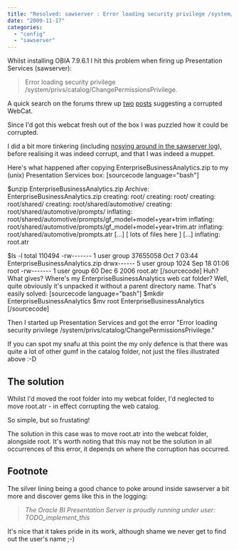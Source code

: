 ```yaml
---
title: "Resolved: sawserver : Error loading security privilege /system/privs/catalog/ChangePermissionsPrivilege"
date: "2009-11-17"
categories: 
  - "config"
  - "sawserver"
---
```


Whilst installing OBIA 7.9.6.1 I hit this problem when firing up Presentation Services (sawserver):

> Error loading security privilege /system/privs/catalog/ChangePermissionsPrivilege.

A quick search on the forums threw up [two](http://forums.oracle.com/forums/thread.jspa?threadID=632090) [posts](http://forums.oracle.com/forums/thread.jspa?threadID=938275&tstart=0) suggesting a corrupted WebCat.

Since I'd got this webcat fresh out of the box I was puzzled how it could be corrupted.

I did a bit more tinkering (including [nosying around in the sawserver log](/categories/log/)), before realising it was indeed corrupt, and that I was indeed a muppet.

Here's what happened after copying EnterpriseBusinessAnalytics.zip to my (unix) Presentation Services box: \[sourcecode language="bash"\]

$unzip EnterpriseBusinessAnalytics.zip Archive: EnterpriseBusinessAnalytics.zip creating: root/ creating: root/ creating: root/shared/ creating: root/shared/automotive/ creating: root/shared/automotive/prompts/ inflating: root/shared/automotive/prompts/gf\_model+model+year+trim inflating: root/shared/automotive/prompts/gf\_model+model+year+trim.atr inflating: root/shared/automotive/prompts.atr \[...\] \[ lots of files here \] \[...\] inflating: root.atr

$ls -l total 110494 -rw------- 1 user group 37655058 Oct 7 03:44 EnterpriseBusinessAnalytics.zip drwx------ 5 user group 1024 Sep 18 01:06 root -rw------- 1 user group 60 Dec 6 2006 root.atr \[/sourcecode\] Huh? What gives? Where's my EnterpriseBusinessAnalytics web cat folder? Well, quite obviously it's unpacked it without a parent directory name. That's easily solved: \[sourcecode language="bash"\] $mkdir EnterpriseBusinessAnalytics $mv root EnterpriseBusinessAnalytics \[/sourcecode\]

Then I started up Presentation Services and got the error "Error loading security privilege /system/privs/catalog/ChangePermissionsPrivilege."

If you can spot my snafu at this point the my only defence is that there was quite a lot of other gumf in the catalog folder, not just the files illustrated above :-D

## The solution

Whilst I'd moved the root folder into my webcat folder, I'd neglected to move root.atr - in effect corrupting the web catalog.

So simple, but so frustating!

The solution in this case was to move root.atr into the webcat folder, alongside root. It's worth noting that this may not be the solution in all occurrences of this error, it depends on where the corruption has occurred.

## Footnote

The silver lining being a good chance to poke around inside sawserver a bit more and discover gems like this in the logging:

> _The Oracle BI Presentation Server is proudly running under user: TODO\_implement\_this_

It's nice that it takes pride in its work, although shame we never get to find out the user's name ;-)
